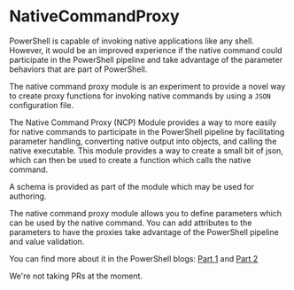 # NativeCommandProxy

PowerShell is capable of invoking native applications like any shell. However,
it would be an improved experience if the native command could participate
in the PowerShell pipeline and take advantage of the parameter behaviors
that are part of PowerShell.

The native command proxy module is an experiment to provide a novel way to create proxy functions
for invoking native commands by using a `JSON` configuration file.

The Native Command Proxy (NCP) Module provides a way to more easily for native commands to
participate in the PowerShell pipeline by facilitating parameter handling,
converting native output into objects, and calling the native executable.
This module provides a way to create a small bit of json,
which can then be used to create a function which calls the native command.

A schema is provided as part of the module which may be used for authoring.

The native command proxy module allows you to define parameters which can
be used by the native command. You can add attributes to the parameters
to have the proxies take advantage of the PowerShell pipeline and value
validation.

You can find more about it in the PowerShell blogs:
[Part 1](https://devblogs.microsoft.com/powershell/native-commands-in-powershell-a-new-approach/)
and
[Part 2](https://devblogs.microsoft.com/powershell/native-commands-in-powershell-a-new-approach-part-2)

We're not taking PRs at the moment.
